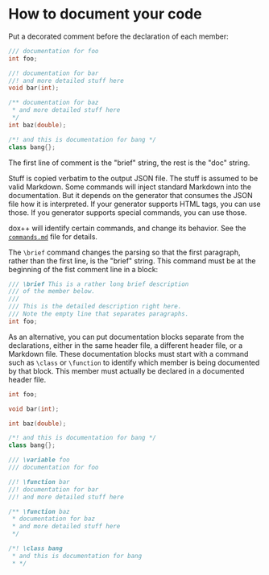 # How to document your code

Put a decorated comment before the declaration of each member:
```cpp
/// documentation for foo
int foo;

//! documentation for bar
//! and more detailed stuff here
void bar(int);

/** documentation for baz
 * and more detailed stuff here
 */
int baz(double);

/*! and this is documentation for bang */
class bang{};
```

The first line of comment is the "brief" string, the rest is the "doc" string.

Stuff is copied verbatim to the output JSON file. The stuff is assumed to be valid
Markdown. Some commands will inject standard Markdown into the documentation.
But it depends on the generator that consumes the JSON file how it is interpreted.
If your generator supports HTML tags, you can use those. If you generator supports
special commands, you can use those.

dox++ will identify certain commands, and change its behavior. See the
[`commands.md`](https://github.com/crisluengo/doxpp/tree/main/doc/commands.md)
file for details.

The `\brief` command changes the parsing so that the first paragraph, rather than
the first line, is the "brief" string. This command must be at the beginning of
the fist comment line in a block:
```cpp
/// \brief This is a rather long brief description
/// of the member below.
///
/// This is the detailed description right here.
/// Note the empty line that separates paragraphs.
int foo;
```

As an alternative, you can put documentation blocks separate from the declarations,
either in the same header file, a different header file, or a Markdown file. These
documentation blocks must start with a command such as `\class` or `\function` to
identify which member is being documented by that block. This member must actually
be declared in a documented header file.
```cpp
int foo;

void bar(int);

int baz(double);

/*! and this is documentation for bang */
class bang{};

/// \variable foo
/// documentation for foo

//! \function bar
//! documentation for bar
//! and more detailed stuff here

/** \function baz
 * documentation for baz
 * and more detailed stuff here
 */

/*! \class bang
 * and this is documentation for bang
 * */
```
